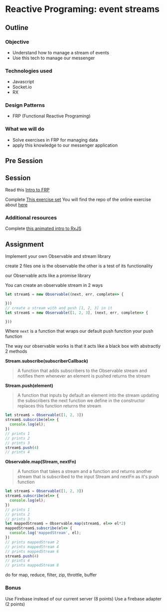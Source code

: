 # Reactive Programing: event streams

## Outline

### Objective

* Understand how to manage a stream of events
* Use this tech to manage our messenger

### Technologies used

* Javascript
* Socket.io
* RX

### Design Patterns

* FRP (Functional Reactive Programing)

### What we will do

* Solve exercises in FRP for managing data
* apply this knowledge to our messenger application

## Pre Session

## Session

Read this [Intro to FRP](https://gist.github.com/staltz/868e7e9bc2a7b8c1f754)

Complete [This exercise set](http://reactivex.io/learnrx/)
You will find the repo of the online exercise about [here](https://github.com/ReactiveX/learnrx)

### Additional resources

Complete [this animated intro to RxJS](https://css-tricks.com/animated-intro-rxjs/)


## Assignment

Implement your own Observable and stream library

create 2 files one is the observable the other is a test of its functionality

our Observable acts like a promise library

You can create an observable stream in 2 ways
```js
let stream$ = new Observable((next, err, complete=> {

}))
// create a stream with and push [1, 2, 3] in it
let stream$ = new Observable([1, 2, 3], (next, err, complete=> {

}))
```
Where `next` is a function  that wraps our default push function your push function

The way our observable works is that it acts like a black box with abstractly 2 methods


**Stream.subscribe(subscriberCallback)**
> A function that adds subscribers to the Observable stream and notifies them  whenever an element is pushed
> returns the stream

**Stream.push(element)**
> A function that inputs by default an element into the stream updating the subscribers
> the next function we define in the constructor replaces this function
> returns the stream


```js
let stream$ = Observable([1, 2, 3])
stream$.subscribe(el=> {
  console.log(el);
})
// prints 1
// prints 2
// prints 3
stream$.push(4)
// prints 4
```

**Observable.map(Stream, nextFn)**
> A function that takes a stream and a function and returns another stream
> that is subscribed to the input Stream and nextFn as it's push function

```js
let stream$ = Observable([1, 2, 3])
stream$.subscribe(el=> {
  console.log(el);
})
// prints 1
// prints 2
// prints 3
let mappedStream$ = Observable.map(stream$, el=> el*2)
mappedStream$.subscribe(el=> {
  console.log('mappedStream', el);
})
// prints mappedStream 2
// prints mappedStream 4
// prints mappedStream 6
stream$.push(4)
// prints 4
// prints mappedStream 8
```

do for map, reduce, filter, zip, throttle, buffer

### Bonus

Use Firebase instead of our current server (8 points)
Use a firebase adapter (2 points)
